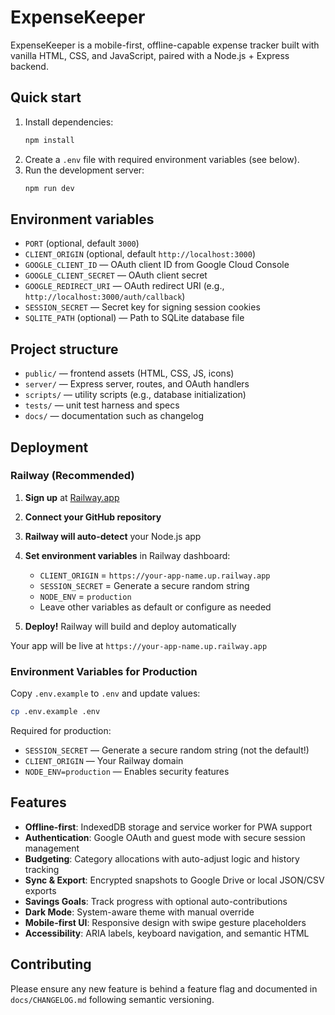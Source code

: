 # ExpenseKeeper

ExpenseKeeper is a mobile-first, offline-capable expense tracker built with vanilla HTML, CSS, and JavaScript, paired with a Node.js + Express backend.

## Quick start

1. Install dependencies:
   ```bash
   npm install
   ```
2. Create a `.env` file with required environment variables (see below).
3. Run the development server:
   ```bash
   npm run dev
   ```

## Environment variables

- `PORT` (optional, default `3000`)
- `CLIENT_ORIGIN` (optional, default `http://localhost:3000`)
- `GOOGLE_CLIENT_ID` — OAuth client ID from Google Cloud Console
- `GOOGLE_CLIENT_SECRET` — OAuth client secret
- `GOOGLE_REDIRECT_URI` — OAuth redirect URI (e.g., `http://localhost:3000/auth/callback`)
- `SESSION_SECRET` — Secret key for signing session cookies
- `SQLITE_PATH` (optional) — Path to SQLite database file

## Project structure

- `public/` — frontend assets (HTML, CSS, JS, icons)
- `server/` — Express server, routes, and OAuth handlers
- `scripts/` — utility scripts (e.g., database initialization)
- `tests/` — unit test harness and specs
- `docs/` — documentation such as changelog

## Deployment

### Railway (Recommended)

1. **Sign up** at [Railway.app](https://railway.app)
2. **Connect your GitHub repository**
3. **Railway will auto-detect** your Node.js app
4. **Set environment variables** in Railway dashboard:
   - `CLIENT_ORIGIN` = `https://your-app-name.up.railway.app`
   - `SESSION_SECRET` = Generate a secure random string
   - `NODE_ENV` = `production`
   - Leave other variables as default or configure as needed

5. **Deploy!** Railway will build and deploy automatically

Your app will be live at `https://your-app-name.up.railway.app`

### Environment Variables for Production

Copy `.env.example` to `.env` and update values:

```bash
cp .env.example .env
```

Required for production:
- `SESSION_SECRET` — Generate a secure random string (not the default!)
- `CLIENT_ORIGIN` — Your Railway domain
- `NODE_ENV=production` — Enables security features

## Features

- **Offline-first**: IndexedDB storage and service worker for PWA support
- **Authentication**: Google OAuth and guest mode with secure session management
- **Budgeting**: Category allocations with auto-adjust logic and history tracking
- **Sync & Export**: Encrypted snapshots to Google Drive or local JSON/CSV exports
- **Savings Goals**: Track progress with optional auto-contributions
- **Dark Mode**: System-aware theme with manual override
- **Mobile-first UI**: Responsive design with swipe gesture placeholders
- **Accessibility**: ARIA labels, keyboard navigation, and semantic HTML

## Contributing

Please ensure any new feature is behind a feature flag and documented in `docs/CHANGELOG.md` following semantic versioning.
